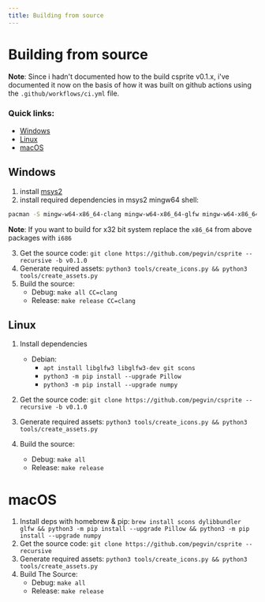 ```yaml
---
title: Building from source
---
```

# Building from source
**Note**: Since i hadn't documented how to the build csprite v0.1.x, i've documented it now on the basis of how it was built on github actions using the `.github/workflows/ci.yml` file.

### Quick links:
- [Windows](#windows)
- [Linux](#linux)
- [macOS](#macos)

## Windows

1. install [msys2](https://www.msys2.org/)
2. install required dependencies in msys2 mingw64 shell:

```bash
pacman -S mingw-w64-x86_64-clang mingw-w64-x86_64-glfw mingw-w64-x86_64-python mingw-w64-x86_64-python-numpy mingw-w64-x86_64-python-pillow scons make git
```
**Note**: If you want to build for x32 bit system replace the `x86_64` from above packages with `i686`

3. Get the source code: `git clone https://github.com/pegvin/csprite --recursive -b v0.1.0`
4. Generate required assets: `python3 tools/create_icons.py && python3 tools/create_assets.py`
5. Build the source:
	- Debug: `make all CC=clang`
	- Release: `make release CC=clang`

## Linux
1. Install dependencies
	- Debian:
		- `apt install libglfw3 libglfw3-dev git scons`
		- `python3 -m pip install --upgrade Pillow`
		- `python3 -m pip install --upgrade numpy`

2. Get the source code: `git clone https://github.com/pegvin/csprite --recursive -b v0.1.0`
3. Generate required assets: `python3 tools/create_icons.py && python3 tools/create_assets.py`
4. Build the source:
	- Debug: `make all`
	- Release: `make release`

# macOS
1. Install deps with homebrew & pip: `brew install scons dylibbundler glfw && python3 -m pip install --upgrade Pillow && python3 -m pip install --upgrade numpy`
2. Get the source code: `git clone https://github.com/pegvin/csprite --recursive`
3. Generate required assets: `python3 tools/create_icons.py && python3 tools/create_assets.py`
4. Build The Source:
	- Debug: `make all`
	- Release: `make release`

